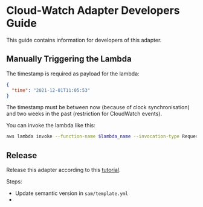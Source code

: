 # Cloud-Watch Adapter Developers Guide

This guide contains information for developers of this adapter.

## Manually Triggering the Lambda

The timestamp is required as payload for the lambda:

```json
{
  "time": "2021-12-01T11:05:53"
}
```

The timestamp must be between now (because of clock synchronisation) and two weeks in the past (restriction for CloudWatch events).

You can invoke the lambda like this:

```sh
aws lambda invoke --function-name $lambda_name --invocation-type RequestResponse --log-type Tail --payload "$(echo '{"time": "2022-02-22T10:05:53"}' | base64)" output.json | jq --raw-output .LogResult | base64 --decode
```

## Release

Release this adapter according to this [tutorial](https://docs.aws.amazon.com/serverless-application-model/latest/developerguide/serverless-sam-template-publishing-applications.html).

Steps:

* Update semantic version in `sam/template.yml`
* 